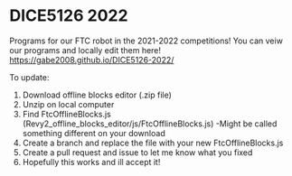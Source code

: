 # DICE5126 2022
Programs for our FTC robot in the 2021-2022 competitions! You can veiw our programs and locally edit them here! https://gabe2008.github.io/DICE5126-2022/

To update:
1. Download offline blocks editor (.zip file)
2. Unzip on local computer
3. Find FtcOfflineBlocks.js (Revy2_offline_blocks_editor/js/FtcOfflineBlocks.js)
                             -Might be called something different on your download
4. Create a branch and replace the file with your new FtcOfflineBlocks.js
5. Create a pull request and issue to let me know what you fixed
6. Hopefully this works and ill accept it!
